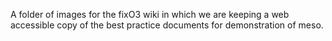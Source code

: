 A folder of images for the fixO3 wiki in which we are keeping a web accessible copy of the best practice documents for demonstration of meso.
